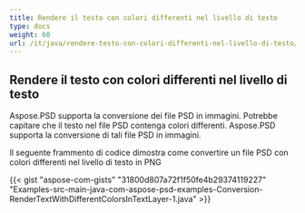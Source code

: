 ```yaml
---
title: Rendere il testo con colori differenti nel livello di testo
type: docs
weight: 60
url: /it/java/rendere-testo-con-colori-differenti-nel-livello-di-testo/
---
```


## **Rendere il testo con colori differenti nel livello di testo**
Aspose.PSD supporta la conversione dei file PSD in immagini. Potrebbe capitare che il testo nel file PSD contenga colori differenti. Aspose.PSD supporta la conversione di tali file PSD in immagini.

Il seguente frammento di codice dimostra come convertire un file PSD con colori differenti nel livello di testo in PNG

{{< gist "aspose-com-gists" "31800d807a72f1f50fe4b29374119227" "Examples-src-main-java-com-aspose-psd-examples-Conversion-RenderTextWithDifferentColorsInTextLayer-1.java" >}} 


